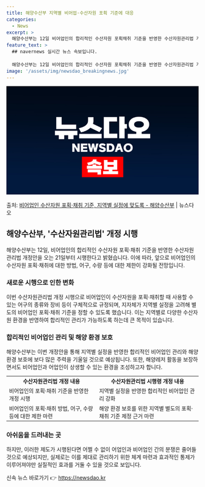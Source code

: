 ```yaml
---
title: 해양수산부 지역별 비어업·수산자원 포획 기준에 대응
categories:
  - News
excerpt: >
  해양수산부는 12일 비어업인의 합리적인 수산자원 포획채취 기준을 반영한 수산자원관리법 개정안을 오는 21일부…
feature_text: >
  ## navernews 실시간 뉴스 속보입니다.

  해양수산부는 12일 비어업인의 합리적인 수산자원 포획채취 기준을 반영한 수산자원관리법 개정안을 오는 21일부…
image: '/assets/img/newsdao_breakingnews.jpg'
---
```


![뉴스다오 속보](/assets/img/newsdao_breakingnews.jpg)

<p>출처: <a href="https://newsdao.kr/2781" rel="dofollow">비어업인 수산자원 포획·채취 기준, 지역별 실정에 맞도록 - 해양수산부</a> | 뉴스다오</p>

<h2 data-ke-size="size26">해양수산부, '수산자원관리법' 개정 시행</h2>
<p data-ke-size="size16">해양수산부는 12일, 비어업인의 합리적인 수산자원 포획·채취 기준을 반영한 수산자원관리법 개정안을 오는 21일부터 시행한다고 밝혔습니다. 이에 따라, 앞으로 비어업인의 수산자원 포획·채취에 대한 방법, 어구, 수량 등에 대한 제한이 강화될 전망입니다.</p>

<h3 data-ke-size="size24">새로운 시행으로 인한 변화</h3>
<p data-ke-size="size16">이번 수산자원관리법 개정 시행으로 비어업인이 수산자원을 포획·채취할 때 사용할 수 있는 어구의 종류와 장비 등이 구체적으로 규정되며, 지자체가 지역별 실정을 고려해 별도의 비어업인 포획·채취 기준을 정할 수 있도록 했습니다. 이는 지역별로 다양한 수산자원 환경을 반영하여 합리적인 관리가 가능하도록 하는데 큰 목적이 있습니다.</p>

<h3 data-ke-size="size24">합리적인 비어업인 관리 및 해양 환경 보호</h3>
<p data-ke-size="size16">해양수산부는 이번 개정안을 통해 지역별 실정을 반영한 합리적인 비어업인 관리와 해양 환경 보호에 보다 많은 주력을 기울일 것으로 예상됩니다. 또한, 해양레저 활동을 보장하면서도 비어업인과 어업인이 상생할 수 있는 환경을 조성하고자 합니다.</p>

<table>
	<tr>
		<td style="text-align: center; height: 17px;"><b>수산자원관리법 개정 내용</b></td>
		<td style="text-align: center; height: 17px;"><b>수산자원관리법 시행령 개정 내용</b></td>
	</tr>
	<tr>
		<td>비어업인의 포획·채취 기준을 반영한 개정 시행</td>
		<td>지역별 실정을 반영한 합리적인 비어업인 관리 강화</td>
	</tr>
	<tr>
		<td>비어업인의 포획·채취 방법, 어구, 수량 등에 대한 제한 마련</td>
		<td>해양 환경 보호를 위한 지역별 별도의 포획·채취 기준 제정 근거 마련</td>
	</tr>
</table>

<h3 data-ke-size="size24">아쉬움을 드러내는 곳</h3>
<p data-ke-size="size16">하지만, 이러한 제도가 시행된다면 어쩔 수 없이 어업인과 비어업인 간의 분쟁은 줄어들 것으로 예상되지만, 실제로는 이를 제대로 관리하기 위한 체계 마련과 효과적인 통제가 이루어져야만 실질적인 효과를 거둘 수 있을 것으로 보입니다.</p>
 

신속 뉴스 바로가기 👉 <a href="https://newsdao.kr" rel="dofollow">https://newsdao.kr</a>



